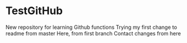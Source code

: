 # TestGitHub
New repository for learning Github functions
Trying my first change to readme from master
Here, from first branch
Contact changes from here
